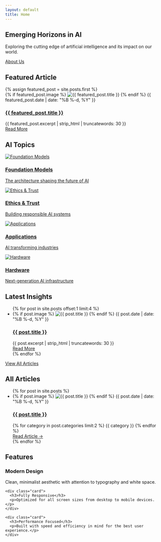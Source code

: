 ```yaml
---
layout: default
title: Home
---
```


<section class="hero">
  <h1>Emerging Horizons in AI</h1>
  <p class="lead">Exploring the cutting edge of artificial intelligence and its impact on our world.</p>
  <a href="{{ '/about' | relative_url }}" class="button">About Us</a>
</section>

<section class="featured-post">
  <h2>Featured Article</h2>
  {% assign featured_post = site.posts.first %}
  <div class="featured-card">
    {% if featured_post.image %}
    <img src="{{ featured_post.image }}" alt="{{ featured_post.title }}" class="featured-card-image">
    {% endif %}
    <span class="post-meta">{{ featured_post.date | date: "%B %-d, %Y" }}</span>
    <h3>
      <a href="{{ featured_post.url | relative_url }}">{{ featured_post.title }}</a>
    </h3>
    <div class="post-excerpt">{{ featured_post.excerpt | strip_html | truncatewords: 30 }}</div>
    <a href="{{ featured_post.url | relative_url }}" class="button">Read More</a>
  </div>
</section>

<section class="topics">
  <h2>AI Topics</h2>
  <div class="topic-grid">
    <a href="#recent-foundation" class="topic-card">
      <img src="https://images.unsplash.com/photo-1620712943543-bcc4688e7485?w=300&h=300&crop=entropy&fit=crop" alt="Foundation Models" class="topic-card-image">
      <h3>Foundation Models</h3>
      <p>The architecture shaping the future of AI</p>
    </a>
    <a href="#recent-ethics" class="topic-card">
      <img src="https://images.unsplash.com/photo-1633613286991-611fe299c4be?w=300&h=300&crop=entropy&fit=crop" alt="Ethics & Trust" class="topic-card-image">
      <h3>Ethics & Trust</h3>
      <p>Building responsible AI systems</p>
    </a>
    <a href="#recent-applications" class="topic-card">
      <img src="https://images.unsplash.com/photo-1581094794329-c8112a89f47e?w=300&h=300&crop=entropy&fit=crop" alt="Applications" class="topic-card-image">
      <h3>Applications</h3>
      <p>AI transforming industries</p>
    </a>
    <a href="#recent-hardware" class="topic-card">
      <img src="https://images.unsplash.com/photo-1544511916-0148ccdeb877?w=300&h=300&crop=entropy&fit=crop" alt="Hardware" class="topic-card-image">
      <h3>Hardware</h3>
      <p>Next-generation AI infrastructure</p>
    </a>
  </div>
</section>

<section id="recent-posts" class="recent-posts">
  <h2>Latest Insights</h2>

  <ul class="post-list">
    {% for post in site.posts offset:1 limit:4 %}
      <li class="card">
        {% if post.image %}
        <img src="{{ post.image }}" alt="{{ post.title }}" class="card-image">
        {% endif %}
        <span class="post-meta">{{ post.date | date: "%B %-d, %Y" }}</span>
        <h3>
          <a href="{{ post.url | relative_url }}">{{ post.title }}</a>
        </h3>
        <div class="post-excerpt">{{ post.excerpt | strip_html | truncatewords: 30 }}</div>
        <a href="{{ post.url | relative_url }}" class="button">Read More</a>
      </li>
    {% endfor %}
  </ul>
  
  <div class="all-posts-link">
    <a href="#all-posts" class="button secondary">View All Articles</a>
  </div>
</section>

<section id="all-posts" class="all-posts">
  <h2>All Articles</h2>
  
  <ul class="post-grid">
    {% for post in site.posts %}
      <li class="post-card">
        {% if post.image %}
        <img src="{{ post.image }}" alt="{{ post.title }}" class="post-card-image">
        {% endif %}
        <span class="post-meta">{{ post.date | date: "%B %-d, %Y" }}</span>
        <h3>
          <a href="{{ post.url | relative_url }}">{{ post.title }}</a>
        </h3>
        <div class="post-categories">
          {% for category in post.categories limit:2 %}
            <span class="category-tag">{{ category }}</span>
          {% endfor %}
        </div>
        <a href="{{ post.url | relative_url }}" class="read-more">Read Article →</a>
      </li>
    {% endfor %}
  </ul>
</section>

<section class="features">
  <h2>Features</h2>
  
  <div class="grid">
    <div class="card">
      <h3>Modern Design</h3>
      <p>Clean, minimalist aesthetic with attention to typography and white space.</p>
    </div>
    
    <div class="card">
      <h3>Fully Responsive</h3>
      <p>Optimized for all screen sizes from desktop to mobile devices.</p>
    </div>
    
    <div class="card">
      <h3>Performance Focused</h3>
      <p>Built with speed and efficiency in mind for the best user experience.</p>
    </div>
  </div>
</section>
